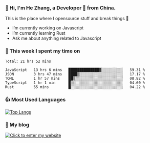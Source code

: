 ### 👋 Hi, I'm He Zhang, a Developer 🚀 from China.

This is the place where I opensource stuff and break things :rofl:

- I’m currently working on Javascript
- I’m currently learning Rust
- Ask me about anything related to Javascript

### 💪 This week I spent my time on 
<!--START_SECTION:waka-->
```text
Total: 21 hrs 52 mins

JavaScript   13 hrs 6 mins   ██████████████▓░░░░░░░░░░   59.31 % 
JSON         3 hrs 47 mins   ████▒░░░░░░░░░░░░░░░░░░░░   17.17 % 
TOML         1 hr 57 mins    ██▒░░░░░░░░░░░░░░░░░░░░░░   08.82 % 
TypeScript   1 hr 1 min      █░░░░░░░░░░░░░░░░░░░░░░░░   04.60 % 
Rust         55 mins         █░░░░░░░░░░░░░░░░░░░░░░░░   04.22 % 
```
<!--END_SECTION:waka-->

### 👍 Most Used Languages
[![Top Langs](https://github-readme-stats.vercel.app/api/top-langs/?username=zhanghecool&layout=compact)](https://zhanghe.cool)

### 🌈 My blog 
[![Click to enter my website](https://cdn.jsdelivr.net/gh/zhanghecool/assets/images/gif/zhanghecools.gif)](https://zhanghe.cool)
